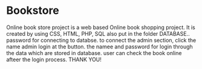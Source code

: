 # Bookstore
Online book store project is a web based Online book shopping project. It is created by using CSS, HTML, PHP, SQL also put in the folder DATABASE..
password for connecting to databse. 
to connect the admin section, click the name admin login at the button. 
the namee and password for login through the data which are stored in database.
user can check the book online afteer the login process.
THANK YOU!
